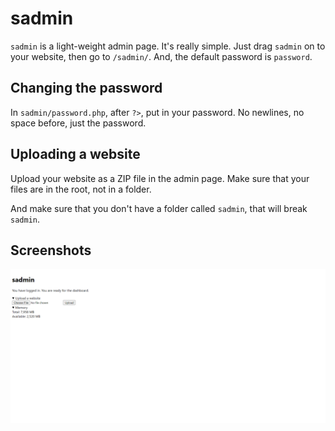 # sadmin

`sadmin` is a light-weight admin page. It's really simple. Just drag `sadmin` on to your website, then go to `/sadmin/`. And, the default password is `password`.

## Changing the password

In `sadmin/password.php`, after `?>`, put in your password. No newlines, no space before, just the password.

## Uploading a website

Upload your website as a ZIP file in the admin page. Make sure that your files are in the root, not in a folder.

And make sure that you don't have a folder called `sadmin`, that will break `sadmin`.

## Screenshots

![](screenshot.png)
